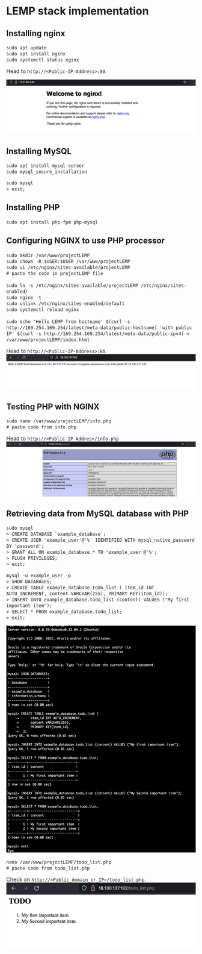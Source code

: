 # LEMP stack implementation

## Installing nginx
```
sudo apt update
sudo apt install nginx
sudo systemctl status nginx
```
Head to `http://<Public-IP-Address>:80`.

![](imgs/nginx-default-page.png)
## Installing MySQL
```
sudo apt install mysql-server
sudo mysql_secure_installation
```
```
sudo mysql
> exit;
```

## Installing PHP

```
sudo apt install php-fpm php-mysql
```

## Configuring NGINX to use PHP processor

```
sudo mkdir /var/www/projectLEMP
sudo chown -R $USER:$USER /var/www/projectLEMP
sudo vi /etc/nginx/sites-available/projectLEMP
# paste the code in projectLEMP file

sudo ln -s /etc/nginx/sites-available/projectLEMP /etc/nginx/sites-enabled/
sudo nginx -t
sudo unlink /etc/nginx/sites-enabled/default
sudo systemctl reload nginx

sudo echo 'Hello LEMP from hostname' $(curl -s http://169.254.169.254/latest/meta-data/public-hostname) 'with public IP' $(curl -s http://169.254.169.254/latest/meta-data/public-ipv4) > /var/www/projectLEMP/index.html
```
Head to `http://<Public-IP-Address>:80`.
![](imgs/lemp-result.png)

## Testing PHP with NGINX
```
sudo nano /var/www/projectLEMP/info.php
# paste code from info.php
```
Head to `http://<Public-IP-Addres>/info.php`
![](imgs/php-default-page.png)

## Retrieving data from MySQL database with PHP
```
sudo mysql
> CREATE DATABASE `example_database`;
> CREATE USER 'example_user'@'%' IDENTIFIED WITH mysql_native_password BY 'password';
> GRANT ALL ON example_database.* TO 'example_user'@'%';
> FLUSH PRIVILEGES;
> exit;
```

```
mysql -u example_user -p
> SHOW DATABASES;
> CREATE TABLE example_database.todo_list ( item_id INT AUTO_INCREMENT, content VARCHAR(255), PRIMARY KEY(item_id));
> INSERT INTO example_database.todo_list (content) VALUES ("My first important item");
> SELECT * FROM example_database.todo_list;
> exit;
```
![](imgs/sql-query.png)

```
nano /var/www/projectLEMP/todo_list.php
# paste code from todo_list.php
```
Check on `http://<Public_domain_or_IP>/todo_list.php`.
![](imgs/todo-list.png)

